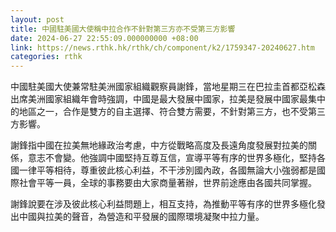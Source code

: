 ```yaml
---
layout: post
title: 中國駐美國大使稱中拉合作不針對第三方亦不受第三方影響
date: 2024-06-27 22:55:09.000000000 +08:00
link: https://news.rthk.hk/rthk/ch/component/k2/1759347-20240627.htm
categories: rthk
---
```


中國駐美國大使兼常駐美洲國家組織觀察員謝鋒，當地星期三在巴拉圭首都亞松森出席美洲國家組織年會時強調，中國是最大發展中國家，拉美是發展中國家最集中的地區之一，合作是雙方的自主選擇、符合雙方需要，不針對第三方，也不受第三方影響。

謝鋒指中國在拉美無地緣政治考慮，中方從戰略高度及長遠角度發展對拉美的關係，意志不會變。他強調中國堅持互尊互信，宣導平等有序的世界多極化，堅持各國一律平等相待，尊重彼此核心利益，不干涉別國內政，各國無論大小強弱都是國際社會平等一員，全球的事務要由大家商量著辦，世界前途應由各國共同掌握。

謝鋒說要在涉及彼此核心利益問題上，相互支持，為推動平等有序的世界多極化發出中國與拉美的聲音，為營造和平發展的國際環境凝聚中拉力量。
